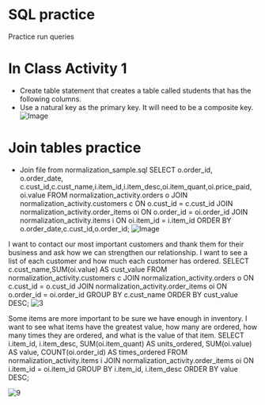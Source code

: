 # SQL practice
Practice run queries
# In Class Activity 1
* Create table statement that creates a table called students that has the following columns.
* Use a natural key as the primary key. It will need to be a composite key.
![Image](https://github.com/user-attachments/assets/015eef57-921e-45b4-9101-b8034a7b41ac)

# Join tables practice
* Join file from normalization_sample.sql
SELECT o.order_id, o.order_date, c.cust_id,c.cust_name,i.item_id,i.item_desc,oi.item_quant,oi.price_paid, oi.value FROM normalization_activity.orders o JOIN normalization_activity.customers c ON o.cust_id = c.cust_id JOIN normalization_activity.order_items oi ON o.order_id = oi.order_id JOIN normalization_activity.items i ON oi.item_id = i.item_id ORDER BY o.order_date,c.cust_id,o.order_id;
![Image](https://github.com/user-attachments/assets/6dea619c-2b45-4e52-8d34-2dba1ea5e466)

I want to contact our most important customers and thank them for their business and ask how we can strengthen our relationship. I want to see a list of each customer and how much each customer has ordered.
SELECT c.cust_name,SUM(oi.value) AS cust_value FROM normalization_activity.customers c JOIN normalization_activity.orders o ON c.cust_id = o.cust_id JOIN normalization_activity.order_items oi ON o.order_id = oi.order_id GROUP BY c.cust_name ORDER BY cust_value DESC;
![3](https://github.com/user-attachments/assets/54397ed8-aaa5-41ff-a57a-247031ff299d)

Some items are more important to be sure we have enough in inventory. I want to see what items have the greatest value, how many are ordered, how many times they are ordered, and what is the value of that item.
SELECT i.item_id, i.item_desc, SUM(oi.item_quant) AS units_ordered, SUM(oi.value) AS value, COUNT(oi.order_id) AS times_ordered FROM normalization_activity.items i JOIN normalization_activity.order_items oi ON i.item_id = oi.item_id GROUP BY i.item_id, i.item_desc ORDER BY value DESC;

![9](https://github.com/user-attachments/assets/b909eb55-6f22-4979-9f67-1e4a74f51226)
